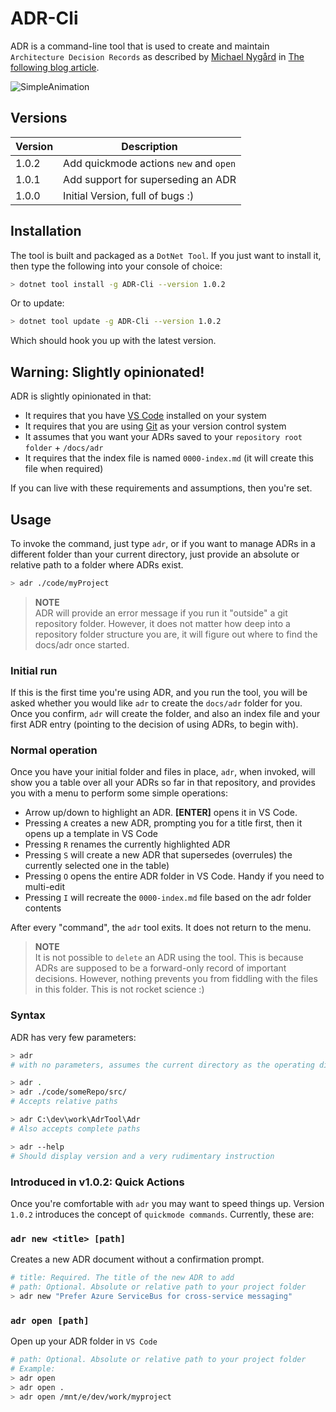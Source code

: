 # ADR-Cli

ADR is a command-line tool that is used to create and maintain `Architecture Decision Records` as described by [Michael Nygård](https://cognitect.com/authors/MichaelNygard.html) in [The following blog article](https://cognitect.com/blog/2011/11/15/documenting-architecture-decisions).

![SimpleAnimation](Docs/Images/adrTool.gif)

## Versions

| Version | Description |
| ------- | ----------- | 
| 1.0.2   | Add quickmode actions `new` and `open` |
| 1.0.1   | Add support for superseding an ADR |
| 1.0.0   | Initial Version, full of bugs :) |


## Installation

The tool is built and packaged as a `DotNet Tool`. If you just want to install it, then type the following into your console of choice: 

```sh
> dotnet tool install -g ADR-Cli --version 1.0.2
```

Or to update:

```sh
> dotnet tool update -g ADR-Cli --version 1.0.2
```

Which should hook you up with the latest version. 

## Warning: Slightly opinionated!
ADR is slightly opinionated in that:
- It requires that you have [VS Code](https://code.visualstudio.com/) installed on your system
- It requires that you are using [Git](https://git-scm.com/) as your version control system
- It assumes that you want your ADRs saved to your `repository root folder` + `/docs/adr`
- It requires that the index file is named `0000-index.md` (it will create this file when required)

If you can live with these requirements and assumptions, then you're set. 

## Usage

To invoke the command, just type `adr`, or if you want to manage ADRs in a different folder than your current directory, just provide an absolute or relative path to a folder where ADRs exist.

```sh
> adr ./code/myProject
```

> **NOTE**<br />
> ADR will provide an error message if you run it "outside" a git repository folder. However, it does not matter how deep into a repository folder structure you are, it will figure out where to find the docs/adr once started. 

### Initial run
If this is the first time you're using ADR, and you run the tool, you will be asked whether you would like `adr` to create the `docs/adr` folder for you. Once you confirm, `adr` will create the folder, and also an index file and your first ADR entry (pointing to the decision of using ADRs, to begin with). 

### Normal operation

Once you have your initial folder and files in place, `adr`, when invoked, will show you a table over all your ADRs so far in that repository, and provides you with a menu to perform some simple operations: 
- Arrow up/down to highlight an ADR. **[ENTER]** opens it in VS Code.
- Pressing `A` creates a new ADR, prompting you for a title first, then it opens up a template in VS Code
- Pressing `R` renames the currently highlighted ADR
- Pressing `S` will create a new ADR that supersedes (overrules) the currently selected one in the table)
- Pressing `O` opens the entire ADR folder in VS Code. Handy if you need to multi-edit
- Pressing `I` will recreate the `0000-index.md` file based on the adr folder contents

After every "command", the `adr` tool exits. It does not return to the menu. 

> **NOTE** <br />
> It is not possible to `delete` an ADR using the tool. This is because ADRs are supposed to be a forward-only record of important decisions. However, nothing prevents you from fiddling with the files in this folder. This is not rocket science :)

### Syntax

ADR has very few parameters: 

```sh
> adr
# with no parameters, assumes the current directory as the operating directory

> adr .
> adr ./code/someRepo/src/
# Accepts relative paths

> adr C:\dev\work\AdrTool\Adr
# Also accepts complete paths

> adr --help
# Should display version and a very rudimentary instruction
```

### Introduced in v1.0.2: Quick Actions
Once you're comfortable with `adr` you may want to speed things up. Version `1.0.2` introduces the concept of `quickmode commands`. Currently, these are: 

### `adr new <title> [path]`
Creates a new ADR document without a confirmation prompt. 

```sh
# title: Required. The title of the new ADR to add
# path: Optional. Absolute or relative path to your project folder
> adr new "Prefer Azure ServiceBus for cross-service messaging"
```

### `adr open [path]`
Open up your ADR folder in `VS Code`

```sh
# path: Optional. Absolute or relative path to your project folder
# Example:
> adr open
> adr open .
> adr open /mnt/e/dev/work/myproject
```







